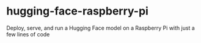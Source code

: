 # hugging-face-raspberry-pi
Deploy, serve, and run a Hugging Face model on a Raspberry Pi with just a few lines of code
